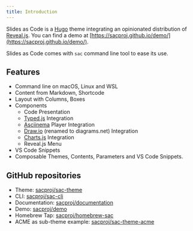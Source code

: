 ```yaml
---
title: Introduction
---
```


Slides as Code is a [Hugo](https://gohugo.io/) theme integrating an opinionated distribution of [Reveal.js](https://revealjs.com/).
You can find a demo at [https://sacproj.github.io/demo/](https://sacproj.github.io/demo/).

Slides as Code comes with `sac` command line tool to ease its use.

## Features

- Command line on macOS, Linux and WSL
- Content from Markdown, Shortcode
- Layout with Columns, Boxes
- Components
  - Code Presentation
  - [Typed.js](https://mattboldt.com/demos/typed-js/) Integration
  - [Asciinema](https://asciinema.org/) Player Integration
  - [Draw.io](https://www.diagrams.net/) (renamed to diagrams.net) Integration
  - [Charts.js](https://www.chartjs.org/) Integration
  - Reveal.js Menu
- VS Code Snippets
- Composable Themes, Contents, Parameters and VS Code Snippets.

## GitHub repositories

- Theme: [sacproj/sac-theme](https://github.com/sacproj/sac-theme)
- CLI: [sacproj/sac-cli](https://github.com/sacproj/sac-cli)
- Documentation: [sacproj/documentation](https://github.com/sacproj/documentation)
- Demo: [sacproj/demo](https://github.com/sacproj/demo)
- Homebrew Tap: [sacproj/homebrew-sac](https://github.com/sacproj/homebrew-sac)
- ACME as sub-theme example: [sacproj/sac-theme-acme](https://github.com/sacproj/sac-theme-acme)
